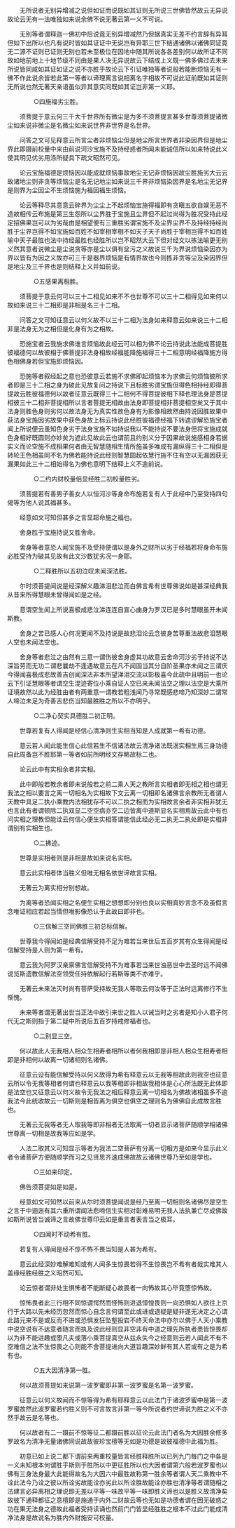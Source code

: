 <!-- { "loadSidebar": true } -->
　　无所说者无别异增减之说但如证而说既如其证则无所说三世佛皆然故云无异说故论云无有一法唯独如来说余佛不说无著云第一义不可说。

　　无别等者谓释迦一佛初中后说竟无别异增减然乃但据真实无差不约言辞有异耳但如下出所以也凡有说时皆如其证证中无说岂有异耶三世下结通诸佛以诸佛同证竟无二源不证则已证则无别也若未至极位在因地中随其所说各各差别何以故所证不同故如地前地上十地节级不同由是果人决无异说故云下结成上义既一佛多佛过去未来所说皆同咸如其证如证之说不亦胜乎故论云下引证唯独等者说般若能断烦恼无有一佛不作此说余皆若此第一等者以谛理离言说相离名字相故不可说此证前既如其证则无所说也然无著天亲语虽似异其意实同既如其证岂非第一义耶。

　　
　　○四施福劣尘胜。

　　须菩提于意云何三千大千世界所有微尘是为多不须菩提言甚多世尊须菩提诸微尘如来说非微尘是名微尘如来说世界非世界是名世界。

　　问答之文可见释意云所言尘者非烦恼尘但是地尘所言世界者非染因界但是地尘界此即蹑前校量中来由前说河沙宝施不及持经惑者所闻未能诚信所以如来特说此义使其明见优劣用涤所疑具下疏文昭然可见。

　　论云宝施福德是烦恼因以能成就烦恼事故地尘无记非烦恼因故尘胜施劣大云云故诸地尘则非贪等烦恼尘是名无记地尘如来说三千界非烦恼染因界是名地尘无记界是则界为尘因尘不生烦恼施为福因福生烦恼。

　　论云等释尽其意意云碎界为尘尘上不起烦恼宝施得福即有贪瞋五欲自娱无恶不造故相传云布施是第三生怨所以尘界胜于宝施且尘界但不起过尚得为胜况受持此经定招佛果岂可以为劣哉由是相望便有三重胜劣谓宝施不及尘界尘界不及持经持经尚胜于尘界岂得不如宝施如百姓不如宰相宰相不如天子天子尚胜于宰相岂得不如百姓喻中天子最胜也法中持经最胜也经胜所以岂不昭然大云下但对经文以拣法喻更无别义然其意者说微尘是尘说贪等亦是尘以俱有坌污之义故说三千为界说烦恼染因亦为界以皆有为因之义故亦可三千是器界烦恼是有情界故也今则拣非贪等尘及染因界但是地尘及三千界也是则结释上义并如前说。

　　
　　○五感果离相胜。

　　须菩提于意云何可以三十二相见如来不不也世尊不可以三十二相得见如来何以故如来说三十二相即是非相是名三十二相。

　　问答之文可知征意云以何义故不以三十二相为法身如来释意云如来说三十二相非是法身无为之相但是化身有为之相故。

　　恐施宝者云我施求佛谁言烦恼故此经云可以相为佛不论云持说此法能成菩提胜彼福德何以故彼相于佛菩提非法身相故经福能降施福得三十二相意明经福降施方得色相佛身若但宝施即烦恼因。

　　恐施等者叙经起之意也恐彼意云若施不求佛即起烦恼本为求佛云何烦恼彼所求者即是三十二相之身为破此见故复问之持说下且标胜劣谓宝施但得色相持经即得菩提故云胜彼福德何以故者征意云既得三十二相何不得菩提彼相下释也理法身是菩提相彼三十二相非菩提相所以言者菩提无相故由法身即菩提相非菩提相空矣又于其中法身则胜色身则劣何以故法身无为真实性故色身有为影像相故然由持说因胜故果中获法身宝施因劣故果中获色身故上标云持说此经胜彼福德经福下转遮谬解恐施宝者闻上所说便云虽知色身劣于法身宝施不如持说我以不能持说不要法身但将宝施成就色身相好既圆则亦妙矣为遮此见故此云也谓前且约别义分于因果故说施感相身若据实义而论空施不成相果何者由无智慧随相生情所施虽多唯成有漏纵得三十二相但是转轮王色相虽同不名为佛若能持说此经则智慧圆起依慧行施不住有空以无漏因获无漏果如此三十二相始得名为佛也意明下结释上义不逾前说。

　　
　　○二约内财校量倍显经胜二初校量胜劣。

　　须菩提若有善男子善女人以恒河沙等身命布施若复有人于此经中乃至受持四句偈等为他人说其福甚多。

　　经意如文可知但甚多之言显超命施之福也。

　　舍身胜于宝施持说又胜舍命。

　　舍身等者意恐人闻宝施不及受持便谓以是身外之财所以劣于经福若将身命布施必胜受持为破其见故有此文沙数犹劣况一身耶。

　　
　　○二释胜所以五初泣叹未闻深法胜。

　　尔时须菩提闻说是经深解义趣涕泪悲泣而白佛言希有世尊佛说如是甚深经典我从昔来所得慧眼未曾得闻如是之经。

　　意谓空生闻上所说喜极成悲泣涕连连自宣心曲身为罗汉已是多时慧眼虽开未闻斯教。

　　舍身之苦已感人心何况更闻不及持说是故悲泪论云念彼身苦尊重法故悲泪慧眼人空也未闻法空也。

　　舍身等者悲泣之由然有三意一谓伤彼舍身虚其功故意云舍命河沙劣于持说不达深旨劳而无功二谓悲曩劫不逢遇故意云在凡不闻固当其分自阶圣果亦未闻之三谓庆今得闻喜极成悲故善吉创闻深法非本所望涕泪交流以彰极喜今此疏中且明前一也论云下引证慧眼等者谓空生混迹寄位小乘自证人空已来未闻法空之理以法空是大乘所证境故然以此为经胜由者有两重意一谓教若粗浅闻乃寻常既感悲啼乃知深妙二谓常人啼泣未足为奇善吉悲伤当知最胜胜之所以不亦明乎。

　　
　　○二净心契实具德胜二初正明。

　　世尊若复有人得闻是经信心清净则生实相当知是人成就第一希有功德。

　　意云若人闻此能生信心此信若生不信诸法故云清净诸法既泯实相生焉三身功德自此周备岂不胜耶第一等者如前所明经文存略故标二也。

　　论云此中有实相余者非实相。

　　此中即般若教余者即未说般若之前二乘人天之教所言实相者即无相之相也谓无我法之相以要言之离一切相名为实相故下文云离一切相即名诸佛言余教所无者谓人天教中具足二执小乘教内法相犹存不可以二执之相而为实相故言余者非实相非犹无也言此有者谓顿除二执双显二空空病亦空二边皆离中道斯显名实相焉故云此中有也问实相之理教但能诠云何信心便生实相答谓能信此经必无二执无二执处即是实相非谓别有实相生也。

　　
　　○二拂迹。

　　世尊是实相者则是非相是故如来说名实相。

　　意云此实相者体当胜义但唯无相名依世谛故言实相。

　　无著云为离实相分别想故。

　　为离等者恐闻实相之名便生实相之想想即分别也良以实相真妙言念不及虽假言念唯证相应若起当情但唯影像恐认于此故曰即非也。

　　
　　○三信解三空同佛胜三初总标信解。

　　世尊我今得闻如是经典信解受持不足为难若当来世后五百岁其有众生得闻是经信解受持是人则为第一希有。

　　意云我为阿罗汉亲禀佛言信解受持不为难事若当来世浊恶世中去圣时远不闻佛说览斯遗教信解法空领受任持依解起行若斯等类不亦难乎。

　　无著云未来法灭时尚有菩萨受持故无我人等取云何汝等于正法时远离修行不生惭愧。

　　未来等者谓无著出世当正法中故引来世之胜人以诫当时之劣者是知小人君子何代无之斯则指于第二疑中所说后五百岁持戒修福者也。

　　
　　○二别显三空。

　　何以故此人无我相人相众生相寿者相所以者何我相即是非相人相众生相寿者相即是非相何以故离一切诸相则名诸佛。

　　征意云设有能信解受持以何义故得为希有释意云以无我等相故此则我空也征意云所以令无我等相者何谓也释意云以我等相即非相故我相体是心心所法既无此体即是法空也又征意云以何义故令无我法之相后释意云离一切相名为佛故诸相虽多不逾我法今此统收故云一切斯则是相皆离为俱空也俱空之理则名为佛佛自此成故言胜也。

　　无著云无我等者无人取我等即非相者无法取离一切者显示诸菩萨随顺学相诸佛世尊离一切相是故我等应如是学。

　　人法二取其义可知显示等者为我法二空菩萨有分离一切相方是如来今显示此义者令诸菩萨方便随顺学而习之见贤思齐速成佛故故云诸佛世尊乃至如是学也。

　　
　　○三如来印定。

　　佛告须菩提如是如是。

　　经意如文可知然以前来从尔时须菩提闻说是经乃至离一切相则名诸佛尽是空生之言于中逦迤有其六重所谓闻法悲啼信生实相对彰难易明无我人法执兼亡尽成佛故如斯所说皆当诚谛之言故佛世尊印云如是重言者表言当之极耳。

　　
　　○四闻时不动希有胜。

　　若复有人得闻是经不惊不怖不畏当知是人甚为希有。

　　意云此经深妙难解难知或有人闻多生惊畏若得不生惊畏岂不希有者哉实难其人盖缘经胜经胜之义昭然可知。

　　论云惊者谓非处生惧怖者不能断疑心故畏者一向怖故其心毕竟堕惊怖故。

　　惊怖畏者此三行相不同惊谓愕然而怪怖则进退慞惶畏则一向恐惧如人欲往上京行于大路以先未经历忽然而惊心自念言何谓至此或进或退疑是疑非遂无决定之心谓此路元来不是或反而不进或恐惧发狂坠壑投岩不终天命法中亦尔以佛于人天小乘教中说空说有不达意者随言而执及说此经则显非空非有中道之理先所执者悉皆惊畏却以为非不能进趣或堕凡夫或落小乘菩提真空从兹永失今之经意则云若人闻此不有不空难信之法不生惊畏之心则能不舍菩提进向大道旨趣深妙鲜有其人若或有之是为希有也。

　　
　　○五大因清净第一胜。

　　何以故须菩提如来说第一波罗蜜即非第一波罗蜜是名第一波罗蜜。

　　征意云以何义故闻而不惊等得为希有耶释意云以此法门于诸波罗蜜中是第一波罗蜜故然此波罗蜜若约胜义则不可言故言非第一等今所说者约世谛说为胜之义不亦然乎故云是名等也。

　　何以故者有二一蹑前不惊等征二都蹑前胜以征论云此法门者名为大因胜余修多罗故名为清净无量诸佛同说故故彼珍宝檀等无如是功德是故彼福德中此福为胜。

　　初意已如上说二都下谓前来两重校量皆言经胜释胜所以已列九门每门之中各是一义未知根本何谓胜乎斯则于胜所以中更征胜所以也大因者谓第六般若波罗蜜也以佛有三身法身最大此能得故名为大因六中最胜故称第一胜余等者谓人天二乘教中不诠此法今乃诠之彼以所诠劣故能诠亦劣此以所诠胜故能诠亦胜也清净等者谓随相之法建言必异离相之理说即无差以平等一味故平等一味即胜义谛也以是胜义故清净矣故彼下通释都征之意檀即是施通于内外二财故云等也无如是功德者谓在因无破惑之功在果无法身之德故此福者受持读诵也然前门门皆显经胜胜之根本不过此门能成清净法身是故说名为胜内外财施安可校量。

